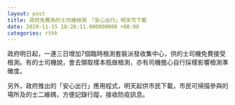 ```yaml
---
layout: post
title: 政府免費為的士司機檢測　「安心出行」明天可下載
date: 2020-11-15 18:26:11.000000000 +08:00
categories: rthk
---
```


政府明日起，一連三日增加7個臨時檢測套裝派發收集中心，供的士司機免費接受檢測。有的士司機說，會去領取樣本瓶做檢測，亦有司機擔心自行採樣影響檢測準確度。

另外，政府推出的「安心出行」應用程式，明天起供市民下載，市民可掃描參與的場所及的士二維碼，方便記錄行蹤，接收防疫訊息。
